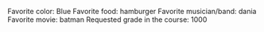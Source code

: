 Favorite color: Blue
Favorite food: hamburger
Favorite musician/band: dania
Favorite movie: batman
Requested grade in the course: 1000
